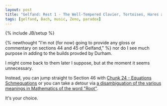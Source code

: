 ```yaml
---
layout: post
title: "Gelfand: Rest 1 - The Well-Tempered Clavier, Tortoises, Hares and Greeks"
tags: [gelfand, Bach, music, Zeno, paradox]
---
```

{% include JB/setup %}

{% newthought "I'm not (for now) going to provide any gloss or commentary on sections 44 and 45 of Gelfand," %} nor do I see much purpose in adding to the builds provded by Durham.  

I might come back to them later I suppose, but at the moment it seems unnecessary.

Instead, you can jump straight to Section 46 with [Chunk 24 - Equations Schmequations](https://andrewharmellaw.github.io/2017/04/25/gelfands-algebra-chunk-24-equations-schmequations) or you can take a detour via [a disambiguation  of the various meanings in Mathematics of the word "Root"](https://andrewharmellaw.github.io/2017/04/24/gelfands-algebra-aside-3-roots-roots-and-more-roots). 

It's your choice.
